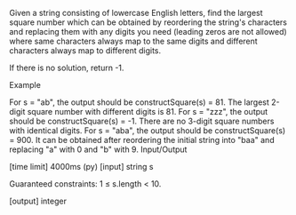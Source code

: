 Given a string consisting of lowercase English letters, find the largest square number which can be obtained by reordering the string's characters and replacing them with any digits you need (leading zeros are not allowed) where same characters always map to the same digits and different characters always map to different digits.

If there is no solution, return -1.

Example

For s = "ab", the output should be
constructSquare(s) = 81.
The largest 2-digit square number with different digits is 81.
For s = "zzz", the output should be
constructSquare(s) = -1.
There are no 3-digit square numbers with identical digits.
For s = "aba", the output should be
constructSquare(s) = 900.
It can be obtained after reordering the initial string into "baa" and replacing "a" with 0 and "b" with 9.
Input/Output

[time limit] 4000ms (py)
[input] string s

Guaranteed constraints:
1 ≤ s.length < 10.

[output] integer
